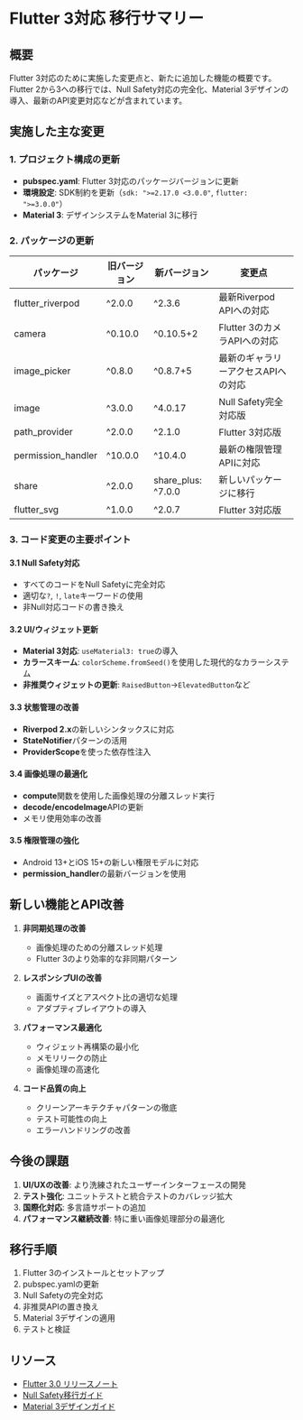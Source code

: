 # Flutter 3対応 移行サマリー

## 概要

Flutter 3対応のために実施した変更点と、新たに追加した機能の概要です。Flutter 2から3への移行では、Null Safety対応の完全化、Material 3デザインの導入、最新のAPI変更対応などが含まれています。

## 実施した主な変更

### 1. プロジェクト構成の更新

- **pubspec.yaml**: Flutter 3対応のパッケージバージョンに更新
- **環境設定**: SDK制約を更新（`sdk: ">=2.17.0 <3.0.0"`, `flutter: ">=3.0.0"`）
- **Material 3**: デザインシステムをMaterial 3に移行

### 2. パッケージの更新

| パッケージ | 旧バージョン | 新バージョン | 変更点 |
|------------|------------|------------|---------|
| flutter_riverpod | ^2.0.0 | ^2.3.6 | 最新Riverpod APIへの対応 |
| camera | ^0.10.0 | ^0.10.5+2 | Flutter 3のカメラAPIへの対応 |
| image_picker | ^0.8.0 | ^0.8.7+5 | 最新のギャラリーアクセスAPIへの対応 |
| image | ^3.0.0 | ^4.0.17 | Null Safety完全対応版 | 
| path_provider | ^2.0.0 | ^2.1.0 | Flutter 3対応版 |
| permission_handler | ^10.0.0 | ^10.4.0 | 最新の権限管理APIに対応 |
| share | ^2.0.0 | share_plus: ^7.0.0 | 新しいパッケージに移行 |
| flutter_svg | ^1.0.0 | ^2.0.7 | Flutter 3対応版 |

### 3. コード変更の主要ポイント

#### 3.1 Null Safety対応
- すべてのコードをNull Safetyに完全対応
- 適切な`?`, `!`, `late`キーワードの使用
- 非Null対応コードの書き換え

#### 3.2 UI/ウィジェット更新
- **Material 3対応**: `useMaterial3: true`の導入
- **カラースキーム**: `colorScheme.fromSeed()`を使用した現代的なカラーシステム
- **非推奨ウィジェットの更新**: `RaisedButton`→`ElevatedButton`など

#### 3.3 状態管理の改善
- **Riverpod 2.x**の新しいシンタックスに対応
- **StateNotifier**パターンの活用
- **ProviderScope**を使った依存性注入

#### 3.4 画像処理の最適化
- **compute**関数を使用した画像処理の分離スレッド実行
- **decode/encodeImage**APIの更新
- メモリ使用効率の改善

#### 3.5 権限管理の強化
- Android 13+とiOS 15+の新しい権限モデルに対応
- **permission_handler**の最新バージョンを使用

## 新しい機能とAPI改善

1. **非同期処理の改善**
   - 画像処理のための分離スレッド処理
   - Flutter 3のより効率的な非同期パターン

2. **レスポンシブUIの改善**
   - 画面サイズとアスペクト比の適切な処理
   - アダプティブレイアウトの導入

3. **パフォーマンス最適化**
   - ウィジェット再構築の最小化
   - メモリリークの防止
   - 画像処理の高速化

4. **コード品質の向上**
   - クリーンアーキテクチャパターンの徹底
   - テスト可能性の向上
   - エラーハンドリングの改善

## 今後の課題

1. **UI/UXの改善**: より洗練されたユーザーインターフェースの開発
2. **テスト強化**: ユニットテストと統合テストのカバレッジ拡大
3. **国際化対応**: 多言語サポートの追加
4. **パフォーマンス継続改善**: 特に重い画像処理部分の最適化

## 移行手順

1. Flutter 3のインストールとセットアップ
2. pubspec.yamlの更新
3. Null Safetyの完全対応
4. 非推奨APIの置き換え
5. Material 3デザインの適用
6. テストと検証

## リソース

- [Flutter 3.0 リリースノート](https://medium.com/flutter/introducing-flutter-3-5eb69151622f)
- [Null Safety移行ガイド](https://dart.dev/null-safety/migration-guide)
- [Material 3デザインガイド](https://m3.material.io/)
